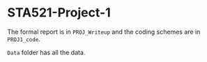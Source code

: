 # STA521-Project-1

The formal report is in `PROJ_Writeup` and the coding schemes are in `PROJ1_code`. 

`Data` folder has all the data. 
